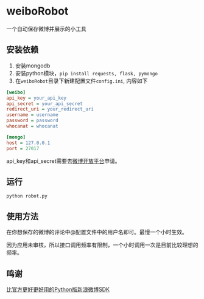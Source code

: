 # weiboRobot
一个自动保存微博并展示的小工具

## 安装依赖

1. 安装mongodb
2. 安装python模块，`pip install requests, flask, pymongo` 
3. 在`weiboRobot`目录下新建配置文件`config.ini`, 内容如下
```ini
[weibo]
api_key = your_api_key
api_secret = your_api_secret
redirect_uri = your_redirect_uri
username = username
password = password
whocanat = whocanat  

[mongo]
host = 127.0.0.1
port = 27017
```

api_key和api_secret需要去[微博开放平台](http://open.weibo.com/)申请。

## 运行
```
python robot.py
```

## 使用方法

在你想保存的微博的评论中@配置文件中的用户名即可。最慢一个小时生效。

因为应用未审核，所以接口调用频率有限制，一个小时调用一次是目前比较理想的频率。

## 鸣谢

[比官方更好更好用的Python版新浪微博SDK](https://github.com/lxyu/weibo)
